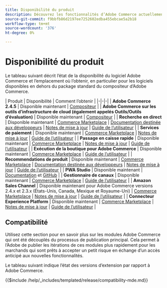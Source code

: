 ```yaml
---
title: Disponibilité du produit
description: Découvrez les fonctionnalités d’Adobe Commerce actuellement disponibles, comment y accéder et vérifiez leur compatibilité avec des versions Adobe Commerce spécifiques.
source-git-commit: f9bbfb86d2197ee7252602edba455ebcae5a2b18
workflow-type: tm+mt
source-wordcount: '376'
ht-degree: 0%

---
```



# Disponibilité du produit

Le tableau suivant décrit l’état de la disponibilité du logiciel Adobe Commerce et l’emplacement où l’obtenir, en particulier pour les logiciels disponibles en dehors du package standard du compositeur d’Adobe Commerce.

| Produit | Disponibilité | Comment l’obtenir | |-|-|-| | **Adobe Commerce 2.4.5**                  | Disponible maintenant | [Compositeur](../installation/composer.md)  | | **Adobe Commerce sur les outils d’infrastructure de cloud (également appelés Outils/Outils d’évaluation)** | Disponible maintenant | [Compositeur](https://devdocs.magento.com/cloud/project/ece-tools-update.html) | | **Recherche en direct**                                 | Disponible maintenant | [Commerce Marketplace](https://marketplace.magento.com/magento-live-search.html) \| [Documentation destinée aux développeurs](https://devdocs.magento.com/live-search/overview.html) \| [Notes de mise à jour](https://experienceleague.adobe.com/docs/commerce-merchant-services/live-search/release-notes.html) \| [Guide de l’utilisateur](https://experienceleague.adobe.com/docs/commerce-merchant-services/live-search/overview.html) | | **Services de paiement**                            | Disponible maintenant | [Commerce Marketplace](https://marketplace.magento.com/magento-payment-services.html) \| [Notes de mise à jour](https://experienceleague.adobe.com/docs/commerce-merchant-services/payment-services/release-notes.html) \| [Guide de l’utilisateur](https://experienceleague.adobe.com/docs/commerce-merchant-services/payment-services/guide-overview.html) | | **Passage en caisse rapide** | Disponible maintenant | [Commerce Marketplace](https://marketplace.magento.com/magento-quick-checkout.html) \| [Notes de mise à jour](https://experienceleague.adobe.com/docs/commerce-merchant-services/quick-checkout/release-notes.html) \| [Guide de l’utilisateur](https://experienceleague.adobe.com/docs/commerce-merchant-services/quick-checkout/overview.html) | | **Exécution de la boutique pour Adobe Commerce** | Disponible maintenant | [Commerce Marketplace](https://marketplace.magento.com/store-fulfillment-magento-walmart.html) \| [Guide de l’utilisateur](https://experienceleague.adobe.com/docs/commerce-merchant-services/store-fulfillment/introduction.html) | | **Recommendations de produit**                     | Disponible maintenant | [Commerce Marketplace](https://marketplace.magento.com/magento-product-recommendations.html) \| [Documentation destinée aux développeurs](https://devdocs.magento.com/recommendations/product-recs.html) \| [Notes de mise à jour](https://experienceleague.adobe.com/docs/commerce-merchant-services/product-recommendations/release-notes.html) \| [Guide de l’utilisateur](https://experienceleague.adobe.com/docs/commerce-merchant-services/product-recommendations/overview.html) | | **PWA Studio**                                  | Disponible maintenant | [Documentation](https://developer.adobe.com/commerce/pwa-studio/) et [GitHub](https://github.com/magento/pwa-studio) | | **Gestionnaire de canaux**                             | Disponible maintenant | [Commerce Marketplace](https://marketplace.magento.com/magento-channel-manager.html) \| [Guide de l’utilisateur](https://experienceleague.adobe.com/docs/commerce-channels/channel-manager/intro-to-channel-manager/overview.html) | | **Amazon Sales Channel**                        | Disponible maintenant pour Adobe Commerce versions 2.4.x et 2.3.x (États-Unis, Canada, Mexique et Royaume-Uni) | [Commerce Marketplace](https://marketplace.magento.com/magento-module-amazon.html) \| [Notes de mise à jour](https://experienceleague.adobe.com/docs/commerce-channels/amazon/release-notes.html) \| [Guide de l’utilisateur](https://experienceleague.adobe.com/docs/commerce-channels/amazon/overview.html) | | **Connecteur Experience Platform**                     | Disponible maintenant | [Commerce Marketplace](https://marketplace.magento.com/magento-experience-platform-connector.html) \| [Notes de mise à jour](https://experienceleague.adobe.com/docs/commerce-merchant-services/experience-platform-connector/release-notes.html?lang=en) \| [Guide de l’utilisateur](https://experienceleague.adobe.com/docs/commerce-merchant-services/experience-platform-connector/overview.html?lang=en) |

## Compatibilité

Utilisez cette section pour en savoir plus sur les modules Adobe Commerce qui ont été découplés du processus de publication principal. Cela permet à l’Adobe de publier les itérations de ces modules plus rapidement pour les marchands qui sont prêts à accepter un petit risque en échange d’un accès anticipé aux nouvelles fonctionnalités.

Le tableau suivant indique l’état des versions d’extension par rapport à Adobe Commerce.

{{$include /help/_includes/templated/release/compatibility-mde.md}}
